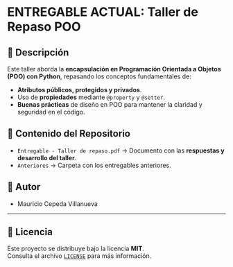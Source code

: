 # ENTREGABLE ACTUAL: Taller de Repaso POO

## 📌 Descripción
Este taller aborda la **encapsulación en Programación Orientada a Objetos (POO) con Python**, repasando los conceptos fundamentales de:

- **Atributos públicos, protegidos y privados**.  
- Uso de **propiedades** mediante `@property` y `@setter`.  
- **Buenas prácticas** de diseño en POO para mantener la claridad y seguridad en el código.
  
## 📂 Contenido del Repositorio
- `Entregable - Taller de repaso.pdf` → Documento con las **respuestas y desarrollo del taller**.
- `Anteriores` → Carpeta con los entregables anteriores.  

## 👥 Autor
- Mauricio Cepeda Villanueva  

---

## 📜 Licencia
Este proyecto se distribuye bajo la licencia **MIT**.  
Consulta el archivo [`LICENSE`](LICENSE) para más información.

